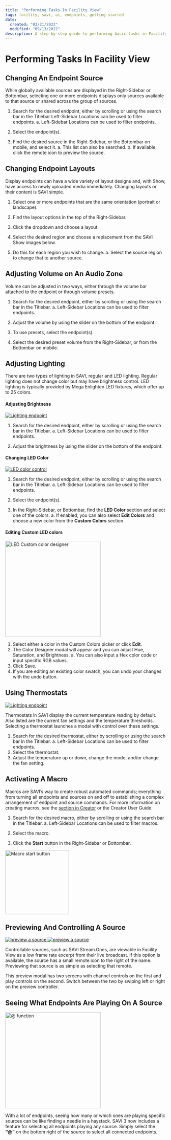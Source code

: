 ```yaml
---
title: "Performing Tasks In Facility View"
tags: facility, savi, ui, endpoints, getting-started
date:
  created: "03/21/2022"
  modified: "09/13/2022"
description: A step-by-step guide to performing basic tasks in Facility View.
---
```


# Performing Tasks In Facility View

## Changing An Endpoint Source
While globally available sources are displayed in the Right-Sidebar or Bottombar, selecting one or more endpoints displays only sources available to that source or shared across the group of sources.

1. Search for the desired endpoint, either by scrolling or using the search bar in the Titlebar Left-Sidebar Locations can be used to filter endpoints.
	a. Left-Sidebar Locations can be used to filter endpoints.

2. Select the endpoint(s).

3. Find the desired source in the Right-Sidebar, or the Bottombar on mobile, and select it.
    a. This list can also be searched.
	  b. If available, click the remote icon to preview the source.

## Changing Endpoint Layouts
Display endpoints can have a wide variety of layout designs and, with Show, have access to newly uploaded media immediately. Changing layouts or their content is SAVI simple.

1. Select one or more endpoints that are the same orientation (portrait or landscape).

2. Find the layout options in the top of the Right-Sidebar.

3. Click the dropdown and choose a layout.

4. Select the desired region and choose a replacement from the SAVI Show images below.

5. Do this for each region you wish to change.
	a. Select the source region to change that to another source.

## Adjusting Volume on An Audio Zone
Volume can be adjusted in two ways, either through the volume bar attached to the endpoint or through volume presets.

1. Search for the desired endpoint, either by scrolling or using the search bar in the Titlebar.
	a. Left-Sidebar Locations can be used to filter endpoints.

2. Adjust the volume by using the slider on the bottom of the endpoint.

3. To use presets, select the endpoint(s).

4. Select the desired preset volume from the Right-Sidebar, or from the Bottombar on mobile.

## Adjusting Lighting
There are two types of lighting in SAVI, regular and LED lighting. Regular lighting does not change color but may have brightness control. LED lighting is typically provided by Mega Enlighten LED fixtures, which offer up to 25 colors.

#### Adjusting Brightness
<a href="../../../Assets/Knowledge-Base/User-Interface/Facility/endpoint-lighting.png">
  <img src="../../../Assets/Knowledge-Base/User-Interface/Facility/endpoint-lighting.png" alt="Lighting endpoint" width="" height="">
</a>

1. Search for the desired endpoint, either by scrolling or using the search bar in the Titlebar.
	a. Left-Sidebar Locations can be used to filter endpoints.

2. Adjust the brightness by using the slider on the bottom of the endpoint.

#### Changing LED Color
<a href="../../../Assets/Knowledge-Base/User-Interface/Facility/facility-led-coloring.png">
  <img src="../../../Assets/Knowledge-Base/User-Interface/Facility/facility-led-coloring.png" alt="LED color control" width="" height="">
</a>

1. Search for the desired endpoint, either by scrolling or using the search bar in the Titlebar.
	a. Left-Sidebar Locations can be used to filter endpoints.

2. Select the endpoint(s).

3. In the Right-Sidebar, or Bottombar, find the **LED Color** section and select one of the colors.
	a. If enabled, you can also select **Edit Colors** and choose a new color from the **Custom Colors** section.

#### Editing Custom LED colors
<a href="../../../Assets/Knowledge-Base/User-Interface/Facility/color-designer.png">
  <img src="../../../Assets/Knowledge-Base/User-Interface/Facility/color-designer.png" alt="LED Custom color designer" width="300" height="">
</a>

1. Select either a color in the Custom Colors picker or click **Edit**.
2. The Color Designer modal will appear and you can adjust Hue, Saturation, and Brightness.
    a. You can also input a Hex color code or input specific RGB values.
3. Click Save.
4. If you are editing an existing color swatch, you can undo your changes with the undo button.

## Using Thermostats
<a href="../../../Assets/Knowledge-Base/User-Interface/Facility/endpoint-lighting.png">
  <img src="../../../Assets/Knowledge-Base/User-Interface/Facility/endpoint-lighting.png" alt="Lighting endpoint" width="" height="">
</a>

Thermostats in SAVI display the current temperature reading by default. Also listed are the current fan settings and the temperature thresholds. Selecting a thermostat launches a modal with control over these settings.

1. Search for the desired thermostat, either by scrolling or using the search bar in the Titlebar.
	a. Left-Sidebar Locations can be used to filter endpoints.
2. Select the thermostat.
3. Adjust the temperature up or down, change the mode, and/or change the fan setting.

## Activating A Macro
Macros are SAVI’s way to create robust automated commands; everything from turning all endpoints and sources on and off to establishing a complex arrangement of endpoint and source commands. For more information on creating macros, see the [section in Creator](/Knowledge-Base/Creator/creator-macros.md "Knowledge Base") or the Creator User Guide.

1. Search for the desired macro, either by scrolling or using the search bar in the Titlebar.
	a. Left-Sidebar Locations can be used to filter macros.

2. Select the macro.

3. Click the **Start** button in the Right-Sidebar or Bottombar.<a href="../../../Assets/Knowledge-Base/User-Interface/Facility/facility-macro-start-button.png">
  <img src="../../../Assets/Knowledge-Base/User-Interface/Facility/facility-macro-start-button.png" alt="Macro start button" width="200" height="">
</a>

## Previewing And Controlling A Source
<a href="../../../Assets/Knowledge-Base/User-Interface/Facility/preview.png">
  <img src="../../../Assets/Knowledge-Base/User-Interface/Facility/preview.png" alt="preview a source" width="" height="">
</a>
<a href="../../../Assets/Knowledge-Base/User-Interface/Facility/preview-02.png">
  <img src="../../../Assets/Knowledge-Base/User-Interface/Facility/preview-02.png" alt="preview a source" width="" height="">
</a>

Controllable sources, such as SAVI Stream.Ones, are viewable in Facility View as a low frame rate excerpt from their live broadcast. If this option is available, the source has a small remote icon to the right of the name. Previewing that source is as simple as selecting that remote.

This preview modal has two screens with channel controls on the first and play controls on the second. Switch between the two by swiping left or right on the preview controller.

## Seeing What Endpoints Are Playing On A Source
<a href="../../../Assets/Knowledge-Base/User-Interface/Facility/facility-source-function.gif">
  <img src="../../../Assets/Knowledge-Base/User-Interface/Facility/facility-source-function.gif" alt="@ function" width="300" height="">
</a>

With a lot of endpoints, seeing how many or which ones are playing specific sources can be like finding a needle in a haystack. SAVI 3 now includes a feature for selecting all endpoints playing any source. Simply select the **“@”** on the bottom right of the source to select all connected endpoints.
